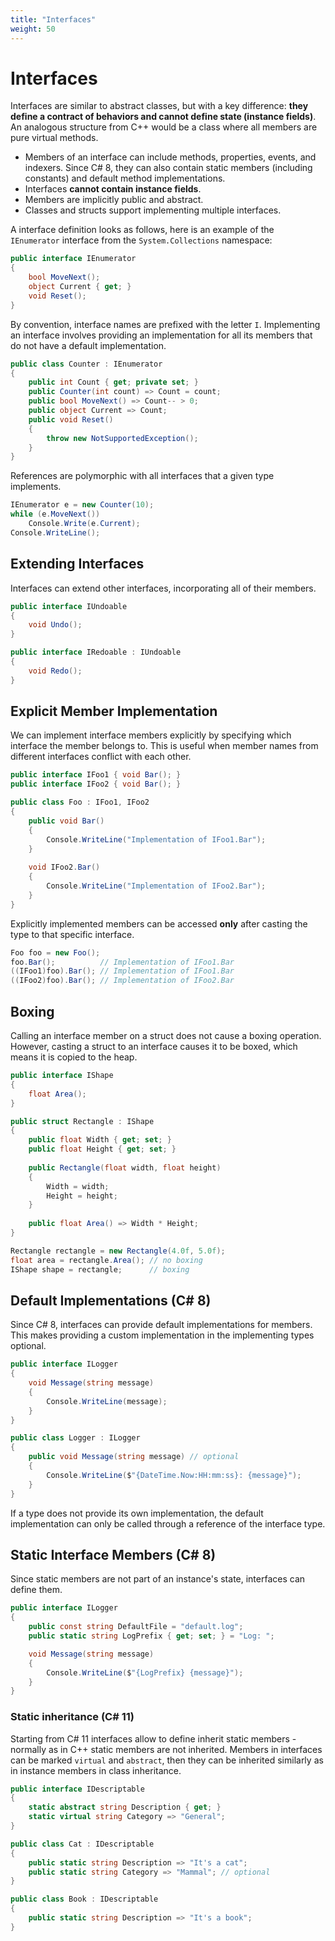 ```yaml
---
title: "Interfaces"
weight: 50
---
```


# Interfaces

Interfaces are similar to abstract classes, but with a key difference: **they define a contract of behaviors and cannot define state (instance fields)**. An analogous structure from C++ would be a class where all members are pure virtual methods.

- Members of an interface can include methods, properties, events, and indexers. Since C# 8, they can also contain static members (including constants) and default method implementations.
- Interfaces **cannot contain instance fields**.
- Members are implicitly public and abstract.
- Classes and structs support implementing multiple interfaces.

A interface definition looks as follows, here is an example of the `IEnumerator` interface from the `System.Collections` namespace:

```csharp
public interface IEnumerator
{
    bool MoveNext();
    object Current { get; }
    void Reset();
}
```

By convention, interface names are prefixed with the letter `I`. Implementing an interface involves providing an implementation for all its members that do not have a default implementation.

```csharp
public class Counter : IEnumerator
{
    public int Count { get; private set; }
    public Counter(int count) => Count = count;
    public bool MoveNext() => Count-- > 0;
    public object Current => Count;
    public void Reset()
    {
        throw new NotSupportedException();
    }
}
```

References are polymorphic with all interfaces that a given type implements.

```csharp
IEnumerator e = new Counter(10);
while (e.MoveNext())
    Console.Write(e.Current);
Console.WriteLine();
```

## Extending Interfaces

Interfaces can extend other interfaces, incorporating all of their members.

```csharp
public interface IUndoable
{
    void Undo();
}

public interface IRedoable : IUndoable
{
    void Redo();
}
```

## Explicit Member Implementation

We can implement interface members explicitly by specifying which interface the member belongs to. This is useful when member names from different interfaces conflict with each other.

```csharp
public interface IFoo1 { void Bar(); }
public interface IFoo2 { void Bar(); }

public class Foo : IFoo1, IFoo2
{
    public void Bar()
    {
        Console.WriteLine("Implementation of IFoo1.Bar");
    }
    
    void IFoo2.Bar()
    {
        Console.WriteLine("Implementation of IFoo2.Bar");
    }
}
```

Explicitly implemented members can be accessed **only** after casting the type to that specific interface.

```csharp
Foo foo = new Foo();
foo.Bar();          // Implementation of IFoo1.Bar
((IFoo1)foo).Bar(); // Implementation of IFoo1.Bar
((IFoo2)foo).Bar(); // Implementation of IFoo2.Bar
```

## Boxing

Calling an interface member on a struct does not cause a boxing operation. However, casting a struct to an interface causes it to be boxed, which means it is copied to the heap.

```csharp
public interface IShape
{
    float Area();
}

public struct Rectangle : IShape
{
    public float Width { get; set; }
    public float Height { get; set; }
    
    public Rectangle(float width, float height)
    {
        Width = width;
        Height = height;
    }
    
    public float Area() => Width * Height;
}
```

```csharp
Rectangle rectangle = new Rectangle(4.0f, 5.0f);
float area = rectangle.Area(); // no boxing
IShape shape = rectangle;      // boxing
```

## Default Implementations (C# 8)

Since C# 8, interfaces can provide default implementations for members. This makes providing a custom implementation in the implementing types optional.

```csharp
public interface ILogger
{
    void Message(string message)
    {
        Console.WriteLine(message);
    }
}

public class Logger : ILogger
{
    public void Message(string message) // optional
    {
        Console.WriteLine($"{DateTime.Now:HH:mm:ss}: {message}");
    }
}
```

If a type does not provide its own implementation, the default implementation can only be called through a reference of the interface type.

## Static Interface Members (C# 8)

Since static members are not part of an instance's state, interfaces can define them.

```csharp
public interface ILogger
{
    public const string DefaultFile = "default.log";
    public static string LogPrefix { get; set; } = "Log: ";

    void Message(string message)
    {
        Console.WriteLine($"{LogPrefix} {message}");
    }
}
```

### Static inheritance (C# 11)

Starting from C# 11 interfaces allow to define inherit static members - normally as in C++ static members are not inherited. Members in interfaces can be marked `virtual` and `abstract`, then they can be inherited similarly as in instance members in class inheritance.

```csharp
public interface IDescriptable
{
    static abstract string Description { get; }
    static virtual string Category => "General";
}

public class Cat : IDescriptable
{
    public static string Description => "It's a cat";
    public static string Category => "Mammal"; // optional
}

public class Book : IDescriptable
{
    public static string Description => "It's a book";
}
```
